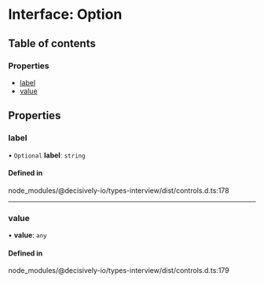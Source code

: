 # Interface: Option

## Table of contents

### Properties

- [label](../wiki/Option#label)
- [value](../wiki/Option#value)

## Properties

### label

• `Optional` **label**: `string`

#### Defined in

node_modules/@decisively-io/types-interview/dist/controls.d.ts:178

___

### value

• **value**: `any`

#### Defined in

node_modules/@decisively-io/types-interview/dist/controls.d.ts:179
